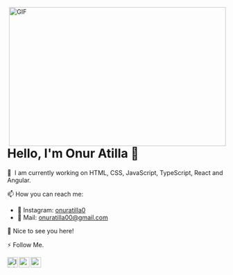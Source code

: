 <img align="right" alt="GIF" src="https://github.com/abhisheknaiidu/abhisheknaiidu/blob/master/code.gif?raw=true" width="500" height="320" />

# Hello, I'm Onur Atilla 👋

🔭  I am currently working on HTML, CSS, JavaScript, TypeScript, React and Angular.

📫 How you can reach me:
- 🚀 Instagram: [onuratilla0](https://www.instagram.com/onuratilla0)
- 🤖 Mail: onuratilla00@gmail.com

💬 Nice to see you here!

⚡ Follow Me.

[<img align="left" alt="linkedin | LinkedIn" width="24px" src="https://raw.githubusercontent.com/peterthehan/peterthehan/master/assets/linkedin.svg" />][linkedin]
[<img align="left" height="24" width="24" src="https://cdn.jsdelivr.net/npm/simple-icons@v4/icons/instagram.svg" />][instagram]
[<img align="left" height="24" width="24" src="https://cdn.jsdelivr.net/npm/simple-icons@v4/icons/gmail.svg" />][gmail]

[instagram]: https://www.instagram.com/onuratilla0
[linkedin]: https://www.linkedin.com/in/onur-atilla-3066a1264/
[gmail]: mailto:onuratilla00@gmail.com

